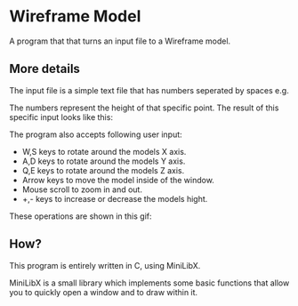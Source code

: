 # Wireframe Model

A program that that turns an input file to a Wireframe model.

## More details

The input file is a simple text file that has numbers seperated by spaces e.g.

[](.showfiles/input_file.png)

The numbers represent the height of that specific point.
The result of this specific input looks like this:

[](.showfiles/output_pyramid1.png)

[](.showfiles/output_pyramid2.png)

The program also accepts following user input:

* W,S keys to rotate around the models X axis.
* A,D keys to rotate around the models Y axis.
* Q,E keys to rotate around the models Z axis.
* Arrow keys to move the model inside of the window.
* Mouse scroll to zoom in and out.
* +,- keys to increase or decrease the models hight.

These operations are shown in this gif:

[](.showfiles/show.gif)

## How?

This program is entirely written in C, using MiniLibX.

MiniLibX is a small library which implements some basic functions that allow you to quickly open a window and to draw within it.